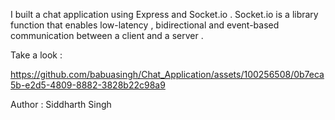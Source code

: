 I built a chat application using Express and Socket.io . Socket.io is a library function that enables low-latency , bidirectional and event-based communication between a client and a server .

Take a look :

https://github.com/babuasingh/Chat_Application/assets/100256508/0b7eca5b-e2d5-4809-8882-3828b22c98a9

Author : 
Siddharth Singh
